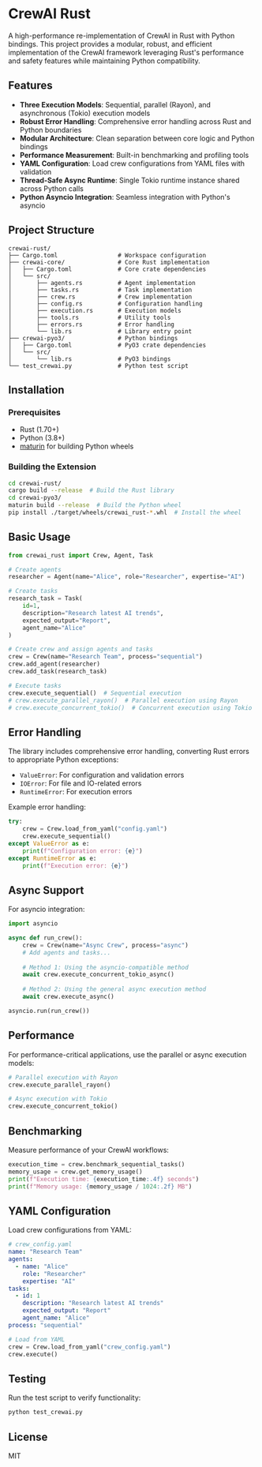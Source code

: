 # CrewAI Rust

A high-performance re-implementation of CrewAI in Rust with Python bindings. This project provides a modular, robust, and efficient implementation of the CrewAI framework leveraging Rust's performance and safety features while maintaining Python compatibility.

## Features

- **Three Execution Models**: Sequential, parallel (Rayon), and asynchronous (Tokio) execution models
- **Robust Error Handling**: Comprehensive error handling across Rust and Python boundaries
- **Modular Architecture**: Clean separation between core logic and Python bindings
- **Performance Measurement**: Built-in benchmarking and profiling tools
- **YAML Configuration**: Load crew configurations from YAML files with validation
- **Thread-Safe Async Runtime**: Single Tokio runtime instance shared across Python calls
- **Python Asyncio Integration**: Seamless integration with Python's asyncio

## Project Structure

```
crewai-rust/
├── Cargo.toml                 # Workspace configuration
├── crewai-core/               # Core Rust implementation
│   ├── Cargo.toml             # Core crate dependencies
│   └── src/
│       ├── agents.rs          # Agent implementation
│       ├── tasks.rs           # Task implementation
│       ├── crew.rs            # Crew implementation
│       ├── config.rs          # Configuration handling
│       ├── execution.rs       # Execution models
│       ├── tools.rs           # Utility tools
│       ├── errors.rs          # Error handling
│       └── lib.rs             # Library entry point
├── crewai-pyo3/               # Python bindings
│   ├── Cargo.toml             # PyO3 crate dependencies
│   └── src/
│       └── lib.rs             # PyO3 bindings
└── test_crewai.py             # Python test script
```

## Installation

### Prerequisites

- Rust (1.70+)
- Python (3.8+)
- [maturin](https://github.com/PyO3/maturin) for building Python wheels

### Building the Extension

```bash
cd crewai-rust/
cargo build --release  # Build the Rust library
cd crewai-pyo3/
maturin build --release  # Build the Python wheel
pip install ./target/wheels/crewai_rust-*.whl  # Install the wheel
```

## Basic Usage

```python
from crewai_rust import Crew, Agent, Task

# Create agents
researcher = Agent(name="Alice", role="Researcher", expertise="AI")

# Create tasks
research_task = Task(
    id=1, 
    description="Research latest AI trends", 
    expected_output="Report", 
    agent_name="Alice"
)

# Create crew and assign agents and tasks
crew = Crew(name="Research Team", process="sequential")
crew.add_agent(researcher)
crew.add_task(research_task)

# Execute tasks
crew.execute_sequential()  # Sequential execution
# crew.execute_parallel_rayon()  # Parallel execution using Rayon
# crew.execute_concurrent_tokio()  # Concurrent execution using Tokio
```

## Error Handling

The library includes comprehensive error handling, converting Rust errors to appropriate Python exceptions:

- `ValueError`: For configuration and validation errors
- `IOError`: For file and IO-related errors
- `RuntimeError`: For execution errors

Example error handling:

```python
try:
    crew = Crew.load_from_yaml("config.yaml")
    crew.execute_sequential()
except ValueError as e:
    print(f"Configuration error: {e}")
except RuntimeError as e:
    print(f"Execution error: {e}")
```

## Async Support

For asyncio integration:

```python
import asyncio

async def run_crew():
    crew = Crew(name="Async Crew", process="async")
    # Add agents and tasks...
    
    # Method 1: Using the asyncio-compatible method
    await crew.execute_concurrent_tokio_async()
    
    # Method 2: Using the general async execution method
    await crew.execute_async()

asyncio.run(run_crew())
```

## Performance

For performance-critical applications, use the parallel or async execution models:

```python
# Parallel execution with Rayon
crew.execute_parallel_rayon()

# Async execution with Tokio
crew.execute_concurrent_tokio()
```

## Benchmarking

Measure performance of your CrewAI workflows:

```python
execution_time = crew.benchmark_sequential_tasks()
memory_usage = crew.get_memory_usage()
print(f"Execution time: {execution_time:.4f} seconds")
print(f"Memory usage: {memory_usage / 1024:.2f} MB")
```

## YAML Configuration

Load crew configurations from YAML:

```yaml
# crew_config.yaml
name: "Research Team"
agents:
  - name: "Alice"
    role: "Researcher"
    expertise: "AI"
tasks:
  - id: 1
    description: "Research latest AI trends"
    expected_output: "Report"
    agent_name: "Alice"
process: "sequential"
```

```python
# Load from YAML
crew = Crew.load_from_yaml("crew_config.yaml")
crew.execute()
```

## Testing

Run the test script to verify functionality:

```bash
python test_crewai.py
```

## License

MIT 